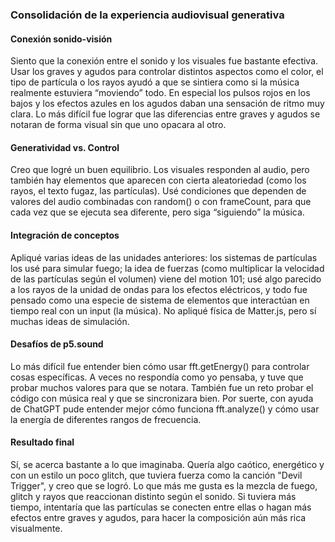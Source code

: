 ### Consolidación de la experiencia audiovisual generativa

#### Conexión sonido-visión
Siento que la conexión entre el sonido y los visuales fue bastante efectiva. Usar los graves y agudos para controlar distintos aspectos como el color, el tipo de partícula o los rayos ayudó a que se sintiera como si la música realmente estuviera “moviendo” todo. En especial los pulsos rojos en los bajos y los efectos azules en los agudos daban una sensación de ritmo muy clara. Lo más difícil fue lograr que las diferencias entre graves y agudos se notaran de forma visual sin que uno opacara al otro.

#### Generatividad vs. Control
Creo que logré un buen equilibrio. Los visuales responden al audio, pero también hay elementos que aparecen con cierta aleatoriedad (como los rayos, el texto fugaz, las partículas). Usé condiciones que dependen de valores del audio combinadas con random() o con frameCount, para que cada vez que se ejecuta sea diferente, pero siga “siguiendo” la música.

#### Integración de conceptos
Apliqué varias ideas de las unidades anteriores: los sistemas de partículas los usé para simular fuego; la idea de fuerzas (como multiplicar la velocidad de las partículas según el volumen) viene del motion 101; usé algo parecido a los rayos de la unidad de ondas para los efectos eléctricos, y todo fue pensado como una especie de sistema de elementos que interactúan en tiempo real con un input (la música). No apliqué física de Matter.js, pero sí muchas ideas de simulación.

#### Desafíos de p5.sound
Lo más difícil fue entender bien cómo usar fft.getEnergy() para controlar cosas específicas. A veces no respondía como yo pensaba, y tuve que probar muchos valores para que se notara. También fue un reto probar el código con música real y que se sincronizara bien. Por suerte, con ayuda de ChatGPT pude entender mejor cómo funciona fft.analyze() y cómo usar la energía de diferentes rangos de frecuencia.

#### Resultado final
Sí, se acerca bastante a lo que imaginaba. Quería algo caótico, energético y con un estilo un poco glitch, que tuviera fuerza como la canción "Devil Trigger", y creo que se logró. Lo que más me gusta es la mezcla de fuego, glitch y rayos que reaccionan distinto según el sonido. Si tuviera más tiempo, intentaría que las partículas se conecten entre ellas o hagan más efectos entre graves y agudos, para hacer la composición aún más rica visualmente.

